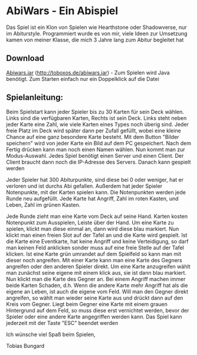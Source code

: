 # AbiWars - Ein Abispiel

Das Spiel ist ein Klon von Spielen wie Hearthstone oder Shadowverse, nur im Abiturstyle. Programmiert wurde es von mir, viele Ideen zur Umsetzung kamen von meiner Klasse, die mich 3 Jahre lang zum Abitur begleitet hat

## Download
[Abiwars.jar](http://toboxos.de/abiwars.jar) (http://toboxos.de/abiwars.jar) - Zum Spielen wird Java benötigt. Zum Starten einfach nur ein Doppelklick auf die Datei

## Spielanleitung:

Beim Spielstart kann jeder Spieler bis zu 30 Karten für sein Deck wählen. Links sind die verfügbaren Karten, Rechts ist sein Deck. Links steht neben jeder Karte eine Zahl, wie viele Karten eines Types noch überig sind. Jeder freie Platz im Deck wird später dann per Zufall gefüllt, wobei eine kleine Chance auf eine ganz besondere Karte besteht.
Mit dem Button "Bilder speichern" wird von jeder Karte ein Bild auf dem PC gespeichert. Nach dem Fertig drücken kann man noch einen Namen wählen. Nun kommt man zur Modus-Auswahl. Jedes Spiel benötigt einen Server und einen Client. Der Client braucht dann noch die IP-Adresse des Servers. Danach kann gespielt werden

Jeder Spieler hat 300 Abiturpunkte, sind diese bei 0 oder weniger, hat er verloren und ist durchs Abi gefallen. Außerdem hat jeder Spieler Notenpunkte, mit der Karten spielen kann. Die Notenpunkten werden jede Runde neu aufgefüllt. Jede Karte hat Angriff, Zahl im roten Kasten, und Leben, Zahl im grünen Kasten.

Jede Runde zieht man eine Karte vom Deck auf seine Hand. Karten kosten Notenpunkt zum Ausspielen, Leiste über der Hand. Um eine Karte zu spielen, klickt man diese einmal an, dann wird diese blau markiert. Nun klickt man einen freien Slot auf der Tafel an und die Karte wird gespielt. Ist die Karte eine Eventkarte, hat keine Angriff und keine Verteidigung, so darf man keinen Feld anklicken sonder muss auf eine freie Stelle auf der Tafel klicken. Ist eine Karte grün umrandet auf dem Spielfeld so kann man mit dieser noch angreifen. Mit einer Karte kann man eine Karte des Gegners angreifen oder den anderen Spieler direkt. Um eine Karte anzugreifen wählt man zunächst seine eigene mit einem klick aus, sie ist dann blau markiert. Nun klickt man die Karte des Gegner an. Bei einem Angriff machen immer beide Karten Schaden, d.h. Wenn die andere Karte mehr Angriff hat als die eigene an Leben, ist auch die eigene vom Feld. Will man den Gegner direkt angreifen, so wählt man wieder seine Karte aus und drückt dann auf den Kreis vom Gegner. Liegt beim Gegner eine Karte mit einem grauen Hintergrund auf dem Feld, so muss diese erst vernichtet werden, bevor der Spieler oder eine andere Karte angegriffen werden kann. Das Spiel kann jederzeit mit der Taste "ESC" beendet werden

Ich wünsche viel Spaß beim Spielen,

Tobias Bungard
